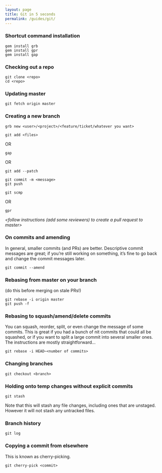 ```yaml
---
layout: page
title: Git in 5 seconds
permalink: /guides/git/
---
```


### Shortcut command installation
```
gem install grb
gem install gpr
gem install gap
```

### Checking out a repo
```
git clone <repo>
cd <repo>
```

### Updating master
```
git fetch origin master
```

### Creating a new branch
```
grb new <user>/<project>/<feature/ticket/whatever you want>
```

_<do your thing>_

```
git add <files>
```

OR

```
gap
```

OR

```
git add --patch
```

```
git commit -m <message>
git push
```

```
git scmp
```

OR

```
gpr
```

_<follow instructions (add some reviewers) to create a pull request to master>_

### On commits and amending

In general, smaller commits (and PRs) are better. Descriptive commit messages are great; if you’re still working on something, it’s fine to go back and change the commit messages later.

```
git commit --amend
```

### Rebasing from master on your branch
(do this before merging on stale PRs!)

```
git rebase -i origin master
git push -f
```

### Rebasing to squash/amend/delete commits

You can squash, reorder, split, or even change the message of some commits. This is great if you had a bunch of nit commits that could all be squashed, or if you want to split a large commit into several smaller ones. The instructions are mostly straightforward...

```
git rebase -i HEAD~<number of commits>
```

### Changing branches
```
git checkout <branch>
```

### Holding onto temp changes without explicit commits
```
git stash
```

Note that this will stash any file changes, including ones that are unstaged. However it will not stash any untracked files.

### Branch history
```
git log
```

### Copying a commit from elsewhere
This is known as cherry-picking.

```
git cherry-pick <commit>
```